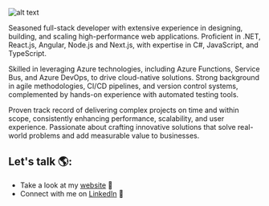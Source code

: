 ![alt text](https://i.ibb.co/Gp1YRyQ/Untitled-design-1.png)

Seasoned full-stack developer with extensive experience in designing, building, and scaling high-performance web applications. Proficient in .NET, React.js, Angular, Node.js and Next.js, with expertise in C#, JavaScript, and TypeScript.

Skilled in leveraging Azure technologies, including Azure Functions, Service Bus, and Azure DevOps, to drive cloud-native solutions. Strong background in agile methodologies, CI/CD pipelines, and version control systems, complemented by hands-on experience with automated testing tools.

Proven track record of delivering complex projects on time and within scope, consistently enhancing performance, scalability, and user experience. Passionate about crafting innovative solutions that solve real-world problems and add measurable value to businesses.

## Let's talk 🌎:
- Take a look at my [website](https://www.lewisjohnson.uk/) 🎨
- Connect with me on [LinkedIn](https://www.linkedin.com/in/lewis-johnson-66834b222/) 💼
